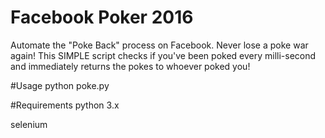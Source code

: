 # Facebook Poker 2016
Automate the "Poke Back" process on Facebook. Never lose a poke war again!
This SIMPLE script checks if you've been poked every milli-second and immediately returns the pokes to whoever poked you!

#Usage
python poke.py

#Requirements 
python 3.x

selenium
